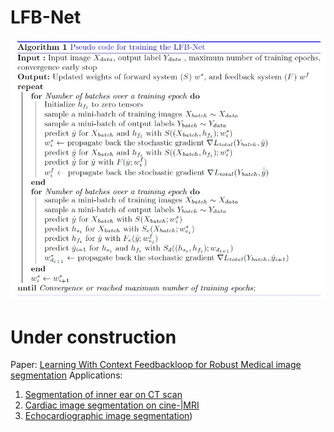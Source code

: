 # LFB-Net
![Screenshot](lfb-net_integration.JPG)
# Under construction

Paper: [Learning With Context Feedbackloop for Robust Medical image segmentation](https://ieeexplore.ieee.org/document/9358229)
Applications: 
1. [Segmentation of inner ear on CT scan](https://ieeexplore.ieee.org/document/9358229)
2. [Cardiac image segmentation on cine-|MRI](https://ieeexplore.ieee.org/document/9358229)
3. [Echocardiographic image segmentation](https://ieeexplore.ieee.org/document/9358229))
